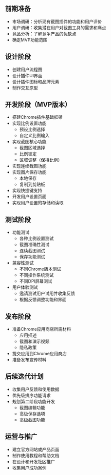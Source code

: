 ## 前期准备
- 市场调研：分析现有截图插件的功能和用户评价
- 用户调研：收集潜在用户对截图工具的需求和痛点
- 竞品分析：了解竞争产品的优缺点
- 确定MVP功能范围
## 设计阶段
- 创建用户流程图
- 设计插件UI界面
- 设计插件图标和品牌元素
- 制作交互原型
## 开发阶段（MVP版本）
- 搭建Chrome插件基础框架
- 实现比例设置功能
  - 预设比例选择
  - 自定义比例输入
- 实现截图核心功能
  - 截图区域选择
  - 比例锁定
  - 区域调整（保持比例）
- 实现连续截图功能
- 实现图片保存功能
  - 本地保存
  - 复制到剪贴板
- 实现快捷键支持
- 开发用户设置页面
- 实现用户设置的存储和读取
## 测试阶段
- 功能测试
  - 各种比例设置测试
  - 截图准确性测试
  - 连续截图测试
  - 保存功能测试
- 兼容性测试
  - 不同Chrome版本测试
  - 不同操作系统测试
  - 不同DPI屏幕测试
- 用户体验测试
  - 邀请测试用户试用并收集反馈
  - 根据反馈调整功能和界面
## 发布阶段
- 准备Chrome应用商店所需材料
  - 应用描述
  - 截图和演示视频
  - 隐私政策
- 提交应用到Chrome应用商店
- 准备发布宣传材料
## 后续迭代计划
- 收集用户反馈和使用数据
- 优先级排序功能请求
- 规划第二阶段功能开发
  - 截图编辑功能
  - 高级保存选项
  - 高级截图功能
## 运营与推广
- 建立官方网站或产品页面
- 制作使用教程和帮助文档
- 在设计和开发社区推广
- 收集用户成功案例